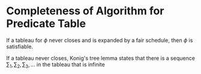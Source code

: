 # Completeness of Algorithm for Predicate Table

If a tableau for $\phi$ never closes and is expanded by a fair schedule, then $\phi$ is satisfiable.

If a tableau never closes, Konig's tree lemma states that there is a sequence $\sum_1,\sum_2,\sum_3,...$ in the tableau that is infinite